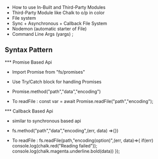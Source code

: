 * How to use In-Built and Third-Party Modules
* Third-Party Module like Chalk to o/p in color
* File system
* Sync + Asynchronous + Callback File System
* Nodemon (automatic starter of File)
* Command Line Args (yargs) ;
## Syntax Pattern

*** Promise Based Api
* Import Promise from "fs/promises"
* Use Try/Catch block for handling Promises 
* Promise.method("path","data","encoding")

* To readFile : const var = await Promise.readFile("path","encoding");

*** Callback Based Api
* similar to synchronous based api
* fs.method("path","data","encoding",(err, data) =>{})

* To readFile : fs.readFile(path,"encoding(option)",(err, data)=>{
    if(err) console.log(chalk.red("Reading failed"));
    console.log(chalk.magenta.underline.bold(data))
});
